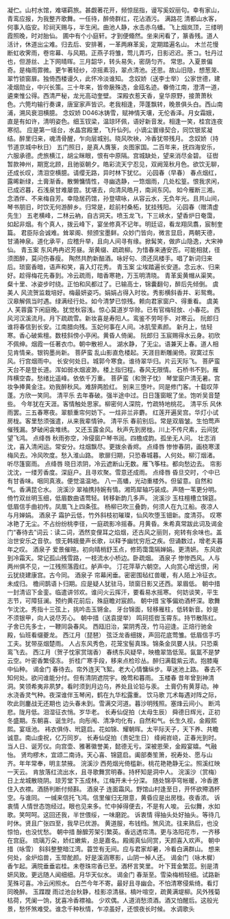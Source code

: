 <!-- { "loadSidebar": true } -->
凝伫。山村水馆，难堪羁旅。甚觑著花开，频惊屈指，谩写奚奴丽句。幸有家山，青鸾应报，为我整齐歌舞。一任待，醉倚群红，花沾酒污。 
满路花
清都山水客，何事入临安。珍祠天赐与，半生闲。曲池人静，水击赤乌蟠。飞上烟岚顶，三缕明霞照晚，时对胎仙。 
圃中有个小庭轩。才到便翛然。坐来闲看了，篆香残。道人活计，休道出尘难。归去后、安排著，一革两麻革奚，定期踏遍名山。 
木兰花慢
断虹收霁雨，卷帘幕、与风期。正燕子将雏，莺儿弄巧，日影迟迟。荼コ。牡丹过也，但游丝、上下网晴晖。三月韶华，转头易失，密荫匀齐。 
常思。入夏景偏奇。是梅雨霏微。更乍著轻纱，凉摇素羽，翠点清池。还思。故山旧隐，想葱茏、翠竹锁窗扉。独倚西楼谩久，此怀冷淡谁知。 
念奴娇（送李士举）
公家世德，建凌烟勋业，中兴长策。三十年来，皆帝扆殊选，金瓯名迹。眷倚江南，澄清一道，遴柬惟公得。西清严秘，龙光高动奎壁。 
深殿衣惹天香，皇华原野，接萧萧秋色。六筦均输行奏课，唐室家声皆识。老我相逢，萍蓬飘转，晚景俱头白。西山南浦，溯风衰泪横臆。 
念奴娇
D046冰铸雪，赋神情天壤，无伦香泽。月女霜娥，直是有如许，清明姿色。细玉钗梁，温琼环佩，语好新音发。相逢一笑，桂宫连夜寒彻。 
应是第一瑶台，水晶宫殿里，飞升仙列。小谪尘寰缘契合，同饮银浆凝结。醉里归来，魂清骨醒，乍向层城别。晓风吹袂，冷香犹带残月。 
念奴娇（持节道京城中秋日）
五门照日，是真人膺箓，炎图家国。二百年来，抚四海安乐，六服承德。虎旅横江，胡尘眯眼，恨有中原隔。宫城缺处，望来消尽金碧。 
征辔暂款神州，期宽北顾，且驰驱朝夕。皓彩流天宁忍见，双阙笼秋月色。欲饮无聊，还成长叹，清泪空横臆。请缨无路，异时林下犹忆。 
沁园春（早春）
春点烟红，露晞新绿，土膏渐香。散懒慵情性，寻幽选静，一筇烟雨，几处松篁。恨我求闲，已成迟暮，石浅泉甘难屡尝。犹堪去，向清风皓月，南涧东冈。 
如今雁断三湘。念酒伴、不来梅自芳。幸隐居药馆，孙登啸咏，从容云水，无负年光。且共山间，琴书朋旧，时饮无何游醉乡。归常是，趁前村桑柘，犹挂残阳。 
沁园春（赠清虚先生）
五老横峰，二林云衲，自古洞天。喷玉龙飞，下三峡水，望香炉日奄霭，如起非烟。有个真人，拨云峰下，宴坐修真不记年。明廷诏，看龙翔凤翥，宸制奎篇。 
君臣际会诚难。耸翠阁、频颁宝墨鲜。众妙门皆向，微言显启，两朝天德，甘涌神泉。道化承平，应稽升举，且向人间寻有缘。掀髯笑，做庐山隐逸，大宋神仙。 
青玉案
东风冉冉迟芳昼。渐黄缀、疏疏柳。为惜春来通安否。可能相就，径须图醉，莫问伤春瘦。 
陶然共酌新醅酒。咏好句、须还凤楼手。唱了新词归来后。琐窗香暗，语声和笑，喜入灯花秀。 
青玉案
尘埃踏遍长安道。念云水、归来好。趁得梅花先春到。冷云疏雨，暗香寒艳，万玉明清晓。 
青革奚黄帽从渠笑。粲十里、冰姿步时绕。正怕和风都过了。已输高士，锦囊翻句，醉后先倾倒。 
虞美人
风流贺监栽培好。梅最妍姿巧。娟娟占得入时妆。秀影横斜香并、彩鸳鸯。 
汉皋解佩当时遇。绿满经行处。如今清梦已惊残。赖向君家窗户、得重看。 
虞美人
芙蓉露下闲庭晚。犹觉秋容浅。惊心莫道岁华赊。已有官梅轻放、小春花。 
西风河汉溪流月。月下疏疏雪。新妆喜是寿阳人。鸾鉴不劳呵手、对寒云。 
阮郎归
谁将春信到长安。江南腊向残。玉妃何事在人间。冰肌莹素颜。 
新月上，怯轻寒。香心破紫檀。数枝斜傍小亭闲。黄昏人倚阑。 
阮郎归
玉宸赐得水云身。初欣不佩绅。烟霞一任著衣巾。朝中散袒人。 
湖水静，了无尘。语兼天上春。道人相见肯情亲。银钩墨尚新。 
菩萨蛮
乱山影直危楼起。天涯目断雕阑倚。寂寞过东风。行宫烟雨中。 
长安何处日。城郭今寒食。谁待翠华归。片云天际飞。 
菩萨蛮
天台不是登长道。浑如弱水烟波渺。楼上指归程。春风无限情。 
石桥书不到。雁阵横空杳。愁绪比遥峰。依依千万重。 
菩萨蛮（和贺子忱）
琴堂窗户清无暑。宫妆争捧黄金注。劝我醉秋风。难辞两脸红。 
别来三堕叶。同是修门客。十载叹萍蓬。方欣一笑同。 
清平乐
去年春破。强半途中过。日日篷窗眠了坐。饱听吴音楚些。 
今年犹在天涯。客情触处思家。柳密何人深院，竹疏特地桃花。 
清平乐
风休雨罢。三五春寒夜。翠额重帘何妨下。一炷非兰非麝。 
红莲开遍吴宫。华灯小试房栊。客里愁须强遣，从来我辈情钟。 
清平乐
春前别后。常是双眉皱。生怕莺声催残漏。梦破闲衾堆绣。 
又还玉露金风。秋声先到房栊。川上不传尺素，云间犹望飞鸿。 
点绛唇
秋雨弥空，冷侵窗户琴书润。四檐成韵。孤坐无人问。 
壮志消沈，喜入清闲运。常安分。炷烟飘尽。更拨余香烬。 
点绛唇
惨惨春阴，画桡寒漾梅风去。冷风吹度。愁入淮山路。 
歌扉归期，只恐春城暮。人何处。柳汀烟渚。听尽篷窗雨。 
点绛唇
晓日浓阴，冷云遮断山无数。雁飞筝柱。都向愁边去。 
帘影沈沈，一缕芳香度。深庭户。且寻欢聚。雪意还成雨。 
点绛唇
昏旦交时，个中已有甘香味。咽同真液。便觉温温地。 
八一高蟠，光动重楼外。但留意。自然和气。香满昆仑水。 
浣溪沙
翠袖携持婉有情。湘筠犀轴巧装成。声随一苇更分明。 
倚竹双丝明玉细，低眉数曲语莺轻。转移新韵几多声。 
浣溪沙
玉柱檀槽立锦筵。低眉信手曲初传。凤凰飞上四条弦。 
杨柳已吹三叠韵，何须人在九江船。夜凉人与月婵娟。 
酒泉子
霜护云低，竹外斜枝初璀璨，仙风吹堕玉钿新。度清芬。 
叹寒冰艳了无尘。不占纷纷桃李径，一庭疏影冷摇春。月黄昏。朱希真常跋此词及谒金门“春待去”词云：读二词，洒然变俚耳之焰烟，还古风之丽则，宛转有余味也。盖治世安乐之音欤。恨无韩娥曼声长歌，以释予幽忧穷卮之疾。但诵数过，增老夫暮年之叹。 
酒泉子
爱景催暄。初向晴梢舒玉点，修筠霭霭隔婵娟。更清妍。 
东风欲到冷霜天。常记孤山残雪路，一枝流水小桥边。卧疏烟。 
酒泉子
惨惨西风。人与两州俱不见，一江残照落霞红。舻声中。 
汀花萍草六朝空。人向赏心增远恨，闲云犹绕建康宫。古今同。 
酒泉子
帘幕闲垂。密密围毡红兽暖，有人陌上冷征衣。未成归。 
檐间鹊语卜归期。应是疑人犹驻马，琐窗日影又还西。翠眉低。 
朝中措
一封清诏下金銮。临遣讲邻欢。谁问火云挥汗，要看易水摇寒。 
何妨谈笑，平生志节，可障狂澜。预约黄花前后，殊庭瞻对宸颜。 
朝中措
宝筝偏劝酒杯深。歌舞乍沈沈。秀指十三弦上，挑吟击玉锵金。 
牙台锦面，轻移雁柱，低转新音。妙是不须银甲，向人说尽芳心。 
朝中措（送袁提举）
鸣珂揽辔玉霄东。持节散陈红。子舍已先多士，一鞭同袅春风。 
西瓯旧治，棠阴秀茂，竹马迎逢。正焙行驰金殿，仙班看缀夔龙。 
西江月（琵琶）
弦泛龙香细拨，声回花底莺雏。低眉信手巧工夫。犹带巫烟楚雨。 
人占东风秀色，花笼宝髻真珠。锦条金凤要人扶。只恐乘鸾飞去。 
西江月（贺子忱家赏瑞香）
春绣东风疑早，映檐翠箔低笼。氤氲不是梦云空。叶密香繁侵冻。 
折桂广寒手段，移来点检珍丛。醉归满载紫云浓。抱膝庵中仙种。 
谒金门
春待去。帘外连天飞絮。老大心情慵纵步。草迷池上路。 
春去不知何处。欲问谁能分付。但有清阴遮院宇。晚莺和暮雨。 
玉楼春
昔年曾到神清洞。笑领希夷非夙梦。看时须到月边乌，养处且论铅与汞。 
土膏仍有黄芽动。神水浇香灵气种。夜深谁伴玉琴闲，鹤在九华松露重。 
饮马歌
兀术每遇对阵之际，吹此则鏖战无还期也 
边头春未到。雪满交河道。暮沙明残照。塞烽云间小。 
断鸿悲。陇月低。泪湿征衣悄。岁华老。 
长寿仙促拍（太母生辰）
舜德日辉光，正初冬盛期。东朝喜、诞生时。向彤闱、清净均化有，自然和气。长生久视，金殿熙熙。宴瑶池。 
袆衣俱侍、玳筵启。花如锦、耀朝晖。太平际天子，天下养、共瞻诚意。南山虔祝，亿万同岁。 
长寿仙促拍（贵妃生日）
绛阙岧峣，正春光到时。当人日、诞芳仪。向宫壶、雅著徽誉美，懿德无亏。深被恩荣，金殿宴嬉。气融怡。 
贤均樛木，宜颂二南诗。天心喜、锦筵启。阖部奏笙箫，祝寿处、愿与山齐。年年常奉，明主禁掖。 
浣溪沙
西苑烟光倚槛新。桃花艳艳静无尘。照溪红映一天云。 
肯放落红流出水，且寻歌舞赏明春。持杯知是洞中人。 
浣溪沙（赏梅）
日上龙城散晓阴。琼芳堂下玉成林。江梅开未十分深。 
随处锦亭穹帐暖，冷香邀住入衣襟。酒肠判断付频斟。 
酒泉子
连面霜风。野馆山村逢至日，开怀欲殢酒杯空。与谁同。 
一缄来信托飞鸿。信里催归无限意，黄昏应是出房栊。夜香浓。 
诉衷情
人情世态饱经过。眼也见来多。忙中掉得便去，不是有人唆。 
云似舞，水如歌。笑呵呵。这回还我，半世偎绥，一味磨跎。 
诉衷情
得抽头处好抽头。等待几时休。贤且广张四至，我早已优游。 
黄道服，布钱绉。煞风流。往来熟后，也没惊怕，也没忧愁。 
朝中措
酴醿芳架引繁英。香远透帘清。更与洛阳花市，一齐移在宫庭。 
琉璃万朵，娇红嫩紫，总是嘉名。殿阁真仙同赏，天颜喜入欢声。 
朝中措（咏雪）
斜斜整整暗江湾。蓑笠有无间。应与君家却暑，冷看白满群山。 
想来何处，金炉焰兽，玉斝酡颜。好是溪涵寒影，山阴一棹人还。 
谒金门（咏木樨）
香乍起。满院垂垂岩桂。未卷珠帘香已至。酒杯言笑里。 
叶下茸金繁蕊。别是清妍风致。更远随人闻细细。月华天似水。 
谒金门
春渐至。雪染梅梢轻细。试路新芜殊可喜。冷云闲照水。 
白苎今年不寄。最好且寻幽会。不怕清寒侵紫绮。看灯同晚醉。 
玉蹀躞
雨过池台秋静，桂影凉清昼。槁叶喧空，疏黄满堤柳。风外残菊枯荷，凭阑一饷，犹喜冷香襟袖。 
少欢偶。人道消愁须酒。酒又怕醒后。这般光景，愁怀煞难受。谁念千种秋情，乍凉虽好，还恨夜长时候。 
水调歌头
